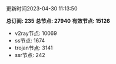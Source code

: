 更新时间2023-04-30 11:13:50

**总订阅: 235**
**总节点: 27940**
**有效节点: 15126**
- v2ray节点: 10069
- ss节点: 1674
- trojan节点: 3141
- ssr节点: 242
